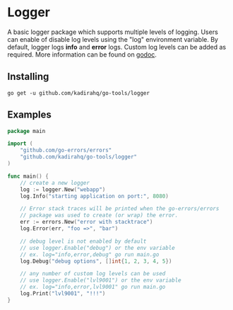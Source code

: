 # Logger

A basic logger package which supports multiple levels of logging. Users can enable of disable log levels using the "log" environment variable. By default, logger logs **info** and **error** logs. Custom log levels can be added as required. More information can be found on [godoc](http://godoc.org/github.com/kadirahq/go-tools/logger).



## Installing

``` shell
go get -u github.com/kadirahq/go-tools/logger
```



## Examples

``` go
package main

import (
	"github.com/go-errors/errors"
	"github.com/kadirahq/go-tools/logger"
)

func main() {
	// create a new logger
	log := logger.New("webapp")
	log.Info("starting application on port:", 8080)

	// Error stack traces will be printed when the go-errors/errors
	// package was used to create (or wrap) the error.
	err := errors.New("error with stacktrace")
	log.Error(err, "foo =>", "bar")

	// debug level is not enabled by default
	// use logger.Enable("debug") or the env variable
	// ex. log="info,error,debug" go run main.go
	log.Debug("debug options", []int{1, 2, 3, 4, 5})

	// any number of custom log levels can be used
	// use logger.Enable("lvl9001") or the env variable
	// ex. log="info,error,lvl9001" go run main.go
	log.Print("lvl9001", "!!!")
}
```